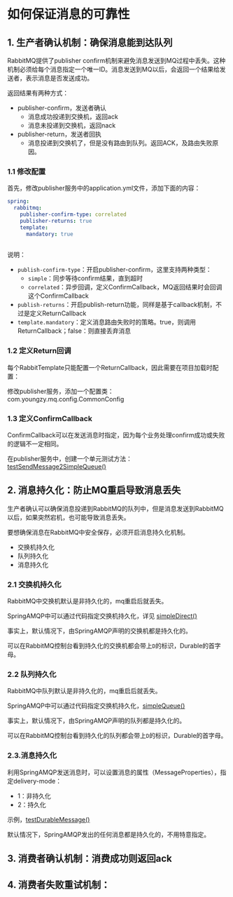 # 如何保证消息的可靠性

## 1. 生产者确认机制：确保消息能到达队列
RabbitMQ提供了publisher confirm机制来避免消息发送到MQ过程中丢失。这种机制必须给每个消息指定一个唯一ID。消息发送到MQ以后，会返回一个结果给发送者，表示消息是否发送成功。

返回结果有两种方式：

- publisher-confirm，发送者确认
    - 消息成功投递到交换机，返回ack
    - 消息未投递到交换机，返回nack
- publisher-return，发送者回执
    - 消息投递到交换机了，但是没有路由到队列。返回ACK，及路由失败原因。

### 1.1 修改配置

首先，修改publisher服务中的application.yml文件，添加下面的内容：

```yaml
spring:
  rabbitmq:
    publisher-confirm-type: correlated
    publisher-returns: true
    template:
      mandatory: true
   
```

说明：
- `publish-confirm-type`：开启publisher-confirm，这里支持两种类型：
    - `simple`：同步等待confirm结果，直到超时
    - `correlated`：异步回调，定义ConfirmCallback，MQ返回结果时会回调这个ConfirmCallback
- `publish-returns`：开启publish-return功能，同样是基于callback机制，不过是定义ReturnCallback
- `template.mandatory`：定义消息路由失败时的策略。true，则调用ReturnCallback；false：则直接丢弃消息

### 1.2 定义Return回调

每个RabbitTemplate只能配置一个ReturnCallback，因此需要在项目加载时配置：

修改publisher服务，添加一个配置类：com.youngzy.mq.config.CommonConfig

### 1.3 定义ConfirmCallback

ConfirmCallback可以在发送消息时指定，因为每个业务处理confirm成功或失败的逻辑不一定相同。

在publisher服务中，创建一个单元测试方法：[testSendMessage2SimpleQueue()](publisher/src/test/java/com/youngzy/mq/spring/SpringAmqpTest.java)

## 2. 消息持久化：防止MQ重启导致消息丢失
生产者确认可以确保消息投递到RabbitMQ的队列中，但是消息发送到RabbitMQ以后，如果突然宕机，也可能导致消息丢失。

要想确保消息在RabbitMQ中安全保存，必须开启消息持久化机制。

- 交换机持久化
- 队列持久化
- 消息持久化

### 2.1 交换机持久化

RabbitMQ中交换机默认是非持久化的，mq重启后就丢失。

SpringAMQP中可以通过代码指定交换机持久化，详见 [simpleDirect()](consumer/src/main/java/com/youngzy/mq/config/CommonConfig.java)

事实上，默认情况下，由SpringAMQP声明的交换机都是持久化的。

可以在RabbitMQ控制台看到持久化的交换机都会带上`D`的标识，Durable的首字母。

### 2.2 队列持久化

RabbitMQ中队列默认是非持久化的，mq重启后就丢失。

SpringAMQP中可以通过代码指定交换机持久化，[simpleQueue()](consumer/src/main/java/com/youngzy/mq/config/CommonConfig.java)

事实上，默认情况下，由SpringAMQP声明的队列都是持久化的。

可以在RabbitMQ控制台看到持久化的队列都会带上`D`的标识，Durable的首字母。

### 2.3.消息持久化

利用SpringAMQP发送消息时，可以设置消息的属性（MessageProperties），指定delivery-mode：

- 1：非持久化
- 2：持久化

示例，[testDurableMessage()](publisher/src/test/java/com/youngzy/mq/spring/SpringAmqpTest.java)


默认情况下，SpringAMQP发出的任何消息都是持久化的，不用特意指定。

## 3. 消费者确认机制：消费成功则返回ack
## 4. 消费者失败重试机制：